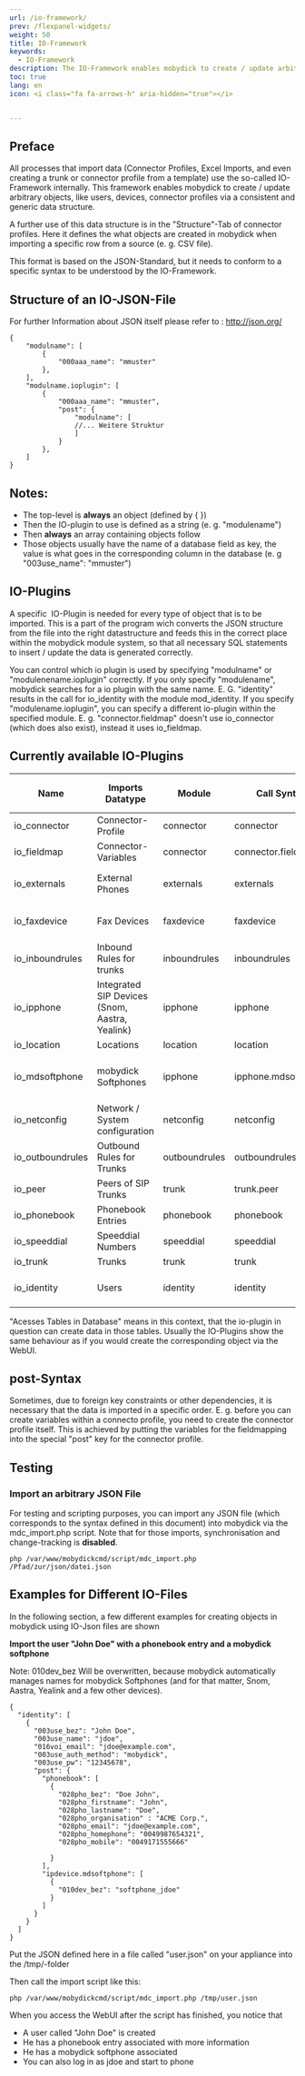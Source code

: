 ```yaml
---
url: /io-framework/
prev: /flexpanel-widgets/
weight: 50
title: IO-Framework
keywords:
  - IO-Framework
description: The IO-Framework enables mobydick to create / update arbitrary objects, like users, devices, connector profiles via a consistent and generic data structure.
toc: true
lang: en
icon: <i class="fa fa-arrows-h" aria-hidden="true"></i>


---
```


## Preface

All processes that import data (Connector Profiles, Excel Imports, and even creating a trunk or connector profile from a template) use the so-called IO-Framework internally. This framework enables mobydick to create / update arbitrary objects, like users, devices, connector profiles via a consistent and generic data structure.

A further use of this data structure is in the "Structure"-Tab of connector profiles. Here it defines the what objects are created in mobydick when importing a specific row from a source (e. g. CSV file).

This format is based on the JSON-Standard, but it needs to conform to a specific syntax to be understood by the IO-Framework.

## Structure of an IO-JSON-File
For further Information about JSON itself please refer to : http://json.org/

    {
        "modulname": [
            {
                "000aaa_name": "mmuster"
            },
        ],
        "modulname.ioplugin": [
            {
                "000aaa_name": "mmuster",
                "post": {
                    "modulname": [
                    //... Weitere Struktur
                    ]
                }
            },
        ]
    }

## Notes:

*   The top-level is **always** an object (defined by { })
*   Then the IO-plugin to use is defined as a string (e. g. "modulename")
*   Then **always** an array containing objects follow
*   Those objects usually have the name of a database field as key, the value is what goes in the corresponding column in the database (e. g "003use_name": "mmuster")  

## IO-Plugins

A specific  IO-Plugin is needed for every type of object that is to be imported. This is a part of the program wich converts the JSON structure from the file into the right datastructure and feeds this in the correct place within the mobydick module system, so that all necessary SQL statements to insert / update the data is generated correctly.

You can control which io plugin is used by specifying "modulname" or "modulenename.ioplugin" correctly. If you only specify "modulename", mobydick searches for a io plugin with the same name. E. G. "identity" results in the call for io_identity with the module mod_identity. If you specify "modulename.ioplugin", you can specify a different io-plugin within the specified module. E. g. "connector.fieldmap" doesn't use io_connector (which does also exist), instead it uses io_fieldmap.

## Currently available IO-Plugins

|Name|Imports Datatype|Module|Call Syntax|Acesses Tables in Database|
|----|----------------|------|-----------|--------------------------|
|io_connector|Connector-Profile|connector|connector|076import|
|io_fieldmap|	Connector-Variables|connector|	connector.fieldmap|	077fieldmap|
|io_externals|	External Phones	|externals	|externals	|010device, 074extdevice, 009extension|
|io_faxdevice|	Fax Devices|	faxdevice|	faxdevice|	020faxdevice, 010device, 009extension|
|io_inboundrules|	Inbound Rules for trunks|	inboundrules|	inboundrules|	024inbound
|io_ipphone|	Integrated SIP Devices (Snom, Aastra, Yealink)|	ipphone|	ipphone	|010device, 015ipdevice 013peer, 012location|
|io_location|	Locations	|location|	location|	012location|
|io_mdsoftphone|	mobydick Softphones	|ipphone|	ipphone.mdsoftphone	|010device, 015ipdevice 013peer, 012location|
|io_netconfig|	Network / System configuration|	netconfig|	netconfig	|026system|
|io_outboundrules|	Outbound Rules for Trunks|	outboundrules|	outboundrules	|025outbound|
|io_peer|	Peers of SIP Trunks	|trunk|	trunk.peer	|048peer|
|io_phonebook|	Phonebook Entries|	phonebook|	phonebook|	28phonebook
|io_speeddial|	Speeddial Numbers|	speeddial|	speeddial|	042speeddial, 009extension
|io_trunk|	Trunks|	trunk|	trunk|	022trunk|
|io_identity|	Users|	identity|	identity|	003user, 011account, 009extension|

"Acesses Tables in Database" means in this context, that the io-plugin in question can create data in those tables. Usually the IO-Plugins show the same behaviour as if you would create the corresponding object via the WebUI.

## post-Syntax

Sometimes, due to foreign key constraints or other dependencies, it is necessary that the data is imported in a specific order. E. g. before you can create variables within a connecto profile, you need to create the connector profile itself. This is achieved by putting the variables for the fieldmapping into the special "post" key for the connector profile.

## Testing

### Import an arbitrary JSON File

For testing and scripting purposes, you can import any JSON file (which corresponds to the syntax defined in this document) into mobydick via the mdc_import.php script. Note that for those imports, synchronisation and change-tracking is **disabled**.

    php /var/www/mobydickcmd/script/mdc_import.php /Pfad/zur/json/datei.json

## Examples for Different IO-Files
In the following section, a few different examples for creating objects in mobydick using IO-Json files are shown

**Import the user "John Doe" with a phonebook entry and a mobydick softphone**

Note: 010dev_bez Will be overwritten, because mobydick automatically manages names for mobydick Softphones (and for that matter, Snom, Aastra, Yealink and a few other devices).

    {
      "identity": [
        {
          "003use_bez": "John Doe",
          "003use_name": "jdoe",
          "016voi_email": "jdoe@example.com",
          "003use_auth_method": "mobydick",
          "003use_pw": "12345678",
          "post": {
            "phonebook": [
              {
                "028pho_bez": "Doe John",
                "028pho_firstname": "John",
                "028pho_lastname": "Doe",
                "028pho_organisation" : "ACME Corp.",
                "028pho_email": "jdoe@example.com",
                "028pho_homephone": "0049987654321",
                "028pho_mobile": "0049171555666"

              }
            ],
            "ipdevice.mdsoftphone": [
              {
                "010dev_bez": "softphone_jdoe"
              }  
            ]
          }
        }
      ]
    }

Put the JSON defined here in a file called "user.json" on your appliance into the /tmp/-folder

Then call the import script like this:

    php /var/www/mobydickcmd/script/mdc_import.php /tmp/user.json

When you access the WebUI after the script has finished, you notice that
* A user called "John Doe" is created
* He has a phonebook entry associated with more information
* He has a mobydick softphone associated
* You can also log in as jdoe and start to phone
